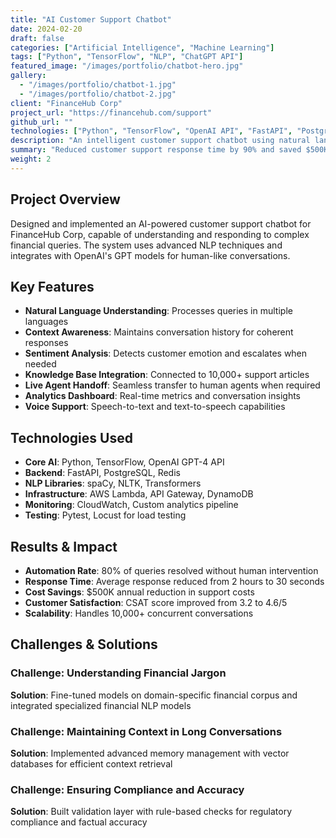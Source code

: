 ```yaml
---
title: "AI Customer Support Chatbot"
date: 2024-02-20
draft: false
categories: ["Artificial Intelligence", "Machine Learning"]
tags: ["Python", "TensorFlow", "NLP", "ChatGPT API"]
featured_image: "/images/portfolio/chatbot-hero.jpg"
gallery: 
  - "/images/portfolio/chatbot-1.jpg"
  - "/images/portfolio/chatbot-2.jpg"
client: "FinanceHub Corp"
project_url: "https://financehub.com/support"
github_url: ""
technologies: ["Python", "TensorFlow", "OpenAI API", "FastAPI", "PostgreSQL", "Redis", "Docker"]
description: "An intelligent customer support chatbot using natural language processing to handle 80% of support queries automatically"
summary: "Reduced customer support response time by 90% and saved $500K annually in support costs"
weight: 2
---
```


## Project Overview

Designed and implemented an AI-powered customer support chatbot for FinanceHub Corp, capable of understanding and responding to complex financial queries. The system uses advanced NLP techniques and integrates with OpenAI's GPT models for human-like conversations.

## Key Features

- **Natural Language Understanding**: Processes queries in multiple languages
- **Context Awareness**: Maintains conversation history for coherent responses
- **Sentiment Analysis**: Detects customer emotion and escalates when needed
- **Knowledge Base Integration**: Connected to 10,000+ support articles
- **Live Agent Handoff**: Seamless transfer to human agents when required
- **Analytics Dashboard**: Real-time metrics and conversation insights
- **Voice Support**: Speech-to-text and text-to-speech capabilities

## Technologies Used

- **Core AI**: Python, TensorFlow, OpenAI GPT-4 API
- **Backend**: FastAPI, PostgreSQL, Redis
- **NLP Libraries**: spaCy, NLTK, Transformers
- **Infrastructure**: AWS Lambda, API Gateway, DynamoDB
- **Monitoring**: CloudWatch, Custom analytics pipeline
- **Testing**: Pytest, Locust for load testing

## Results & Impact

- **Automation Rate**: 80% of queries resolved without human intervention
- **Response Time**: Average response reduced from 2 hours to 30 seconds
- **Cost Savings**: $500K annual reduction in support costs
- **Customer Satisfaction**: CSAT score improved from 3.2 to 4.6/5
- **Scalability**: Handles 10,000+ concurrent conversations

## Challenges & Solutions

### Challenge: Understanding Financial Jargon
**Solution**: Fine-tuned models on domain-specific financial corpus and integrated specialized financial NLP models

### Challenge: Maintaining Context in Long Conversations
**Solution**: Implemented advanced memory management with vector databases for efficient context retrieval

### Challenge: Ensuring Compliance and Accuracy
**Solution**: Built validation layer with rule-based checks for regulatory compliance and factual accuracy